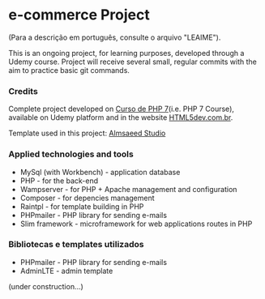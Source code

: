 # e-commerce Project
(Para a descrição em português, consulte o arquivo "LEAIME").

This is an ongoing project, for learning purposes, developed through a Udemy course. 
Project will receive several small, regular commits with the aim to practice basic git commands.

### Credits
Complete project developed on [Curso de PHP 7](https://www.udemy.com/curso-completo-de-php-7/)(i.e. PHP 7 Course), available on Udemy platform and in the website [HTML5dev.com.br](https://www.html5dev.com.br/curso/curso-completo-de-php-7).

Template used in this project: [Almsaeed Studio](https://almsaeedstudio.com)

### Applied technologies and tools
* MySql (with Workbench) - application database
* PHP - for the back-end
* Wampserver - for PHP + Apache management and configuration
* Composer - for depencies management
* Raintpl - for template building in PHP
* PHPmailer - PHP library for sending e-mails
* Slim framework - microframework for web applications routes in PHP

### Bibliotecas e templates utilizados
* PHPmailer - PHP library for sending e-mails
* AdminLTE - admin template

(under construction...)